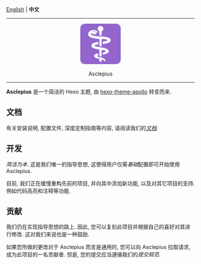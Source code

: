 [English](README.md) | **中文**

---

<div align=center>
    <img src="docs/resources/logo_animated.svg" width="108" alt="logo" />
    <p>Asclepius</p>
</div>

---

**Asclepius** 是一个简洁的 Hexo 主题, 由 [hexo-theme-apollo](https://github.com/pinggod/hexo-theme-apollo) 转变而来. 

## 文档

有关安装说明, 配置文件, 深度定制指南等内容, 请阅读我们的[*文档*](docs/document_CN.md). 

## 开发

*简洁为本*. 这是我们唯一的指导思想, 这使得用户仅需*基础*配置即可开始使用 Asclepius. 

目前, 我们正在缓慢重构先前的项目, 并向其中添加新功能, 以及对其它项目的支持. 例如代码高亮和注释等功能. 

## 贡献

我们仍在实现指导思想的路上. 因此, 您可以复刻此项目并根据自己的喜好对其进行修改. 这对我们来说也是一种鼓励. 

如果您所做的更改对于 Asclepius 而言是通用的, 您可以向 Asclepius 拉取请求, 成为此项目的一名贡献者. 但是, 您的提交应当遵循我们的*提交规范*. 

